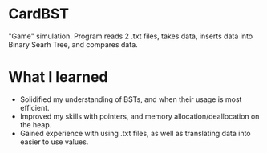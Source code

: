 # CardBST
"Game" simulation. Program reads 2 .txt files, takes data, inserts data into Binary Searh Tree, and compares data. 

# What I learned
* Solidified my understanding of BSTs, and when their usage is most efficient.
* Improved my skills with pointers, and memory allocation/deallocation on the heap.
* Gained experience with using .txt files, as well as translating data into easier to use values.
